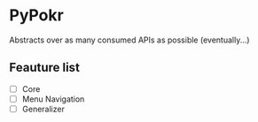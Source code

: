 # PyPokr
Abstracts over as many consumed APIs as possible (eventually...)

## Feauture list
- [ ] Core
- [ ] Menu Navigation
- [ ] Generalizer
